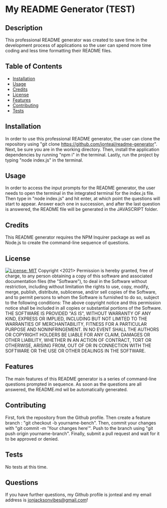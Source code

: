 
# My README Generator (TEST)

## Description
This professional README generator was created to save time in the development process of applications so the user can spend more time coding and less time formatting their README files.

## Table of Contents
- [Installation](#installation)
- [Usage](#usage)
- [Credits](#credits)
- [License](#license)
- [Features](#features)
- [Contributing](#contributing)
- [Tests](#tests)

## Installation
In order to use this professional README generator, the user can clone the repository using "git clone https://github.com/jonteal/readme-generator". Next, be sure you are in the working directory. Then, install the application dependencies by running "npm i" in the terminal. Lastly, run the project by typing "node index.js" in the terminal.

## Usage
In order to access the input prompts for the README generator, the user needs to open the terminal in the integrated terminal for the index.js file. Then type in "node index.js" and hit enter, at which point the questions will start to appear. Answer each one in succession, and after the last question is answered, the README file will be generated in the JAVASCRIPT folder.

## Credits
This README generator requires the NPM Inquirer package as well as Node.js to create the command-line sequence of questions. 

## License
[![License: MIT](https://img.shields.io/badge/License-MIT-yellow.svg)](https://opensource.org/licenses/MIT)
    Copyright <2021>
Permission is hereby granted, free of charge, to any person obtaining a copy of this software and associated documentation files (the "Software"), to deal in the Software without restriction, including without limitation the rights to use, copy, modify, merge, publish, distribute, sublicense, and/or sell copies of the Software, and to permit persons to whom the Software is furnished to do so, subject to the following conditions:
The above copyright notice and this permission notice shall be included in all copies or substantial portions of the Software.
THE SOFTWARE IS PROVIDED "AS IS", WITHOUT WARRANTY OF ANY KIND, EXPRESS OR IMPLIED, INCLUDING BUT NOT LIMITED TO THE WARRANTIES OF MERCHANTABILITY, FITNESS FOR A PARTICULAR PURPOSE AND NONINFRINGEMENT. IN NO EVENT SHALL THE AUTHORS OR COPYRIGHT HOLDERS BE LIABLE FOR ANY CLAIM, DAMAGES OR OTHER LIABILITY, WHETHER IN AN ACTION OF CONTRACT, TORT OR OTHERWISE, ARISING FROM, OUT OF OR IN CONNECTION WITH THE SOFTWARE OR THE USE OR OTHER DEALINGS IN THE SOFTWARE.

## Features
The main features of this README generator is a series of command-line questions prompted in sequence. As soon as the questions are all answered, the README.md wil be automatically generated.

## Contributing
First, fork the repository from the Github profile. Then create a feature branch : "git checkout -b yourname-bench". Then, commit your changes with "git commit -m 'Your changes here'". Push to the branch using "git push origin yourname-branch". Finally, submit a pull request and wait for it to be approved or denied. 

## Tests
No tests at this time.

## Questions
If you have further questions, my Github profile is jonteal and my email address is jonjacksonvibes@gmail.com!

